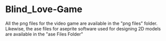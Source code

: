 # Blind_Love-Game

All the png files for the video game are available in the "png files" folder.
Likewise, the ase files for aseprite software used for designing 2D models are available in the "ase Files Folder"

